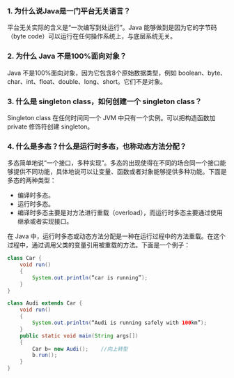 
### 1. 为什么说Java是一门平台无关语言？
平台无关实际的含义是“一次编写到处运行”。Java 能够做到是因为它的字节码（byte code）可以运行在任何操作系统上，与底层系统无关。

### 2. 为什么 Java 不是100%面向对象？
Java 不是100%面向对象，因为它包含8个原始数据类型，例如 boolean、byte、char、int、float、double、long、short。它们不是对象。

### 3. 什么是 singleton class，如何创建一个 singleton class？
Singleton class 在任何时间同一个 JVM 中只有一个实例。可以把构造函数加 private 修饰符创建 singleton。

### 4. 什么是多态？什么是运行时多态，也称动态方法分配？
多态简单地说“一个接口，多种实现”。多态的出现使得在不同的场合同一个接口能够提供不同功能，具体地说可以让变量、函数或者对象能够提供多种功能。下面是多态的两种类型：

- 编译时多态。
- 运行时多态。
- 编译时多态主要是对方法进行重载（overload），而运行时多态主要通过使用继承或者实现接口。

在 Java 中，运行时多态或动态方法分配是一种在运行过程中的方法重载。在这个过程中，通过调用父类的变量引用被重载的方法。下面是一个例子：

```java
class Car {
    void run()
    {
        System.out.println(“car is running”); 
    }
}

class Audi extends Car {
    void run()
    {
        System.out.prinltn(“Audi is running safely with 100km”);
    }
    public static void main(String args[])
    {
        Car b= new Audi();    //向上转型
        b.run();
    }
}
```